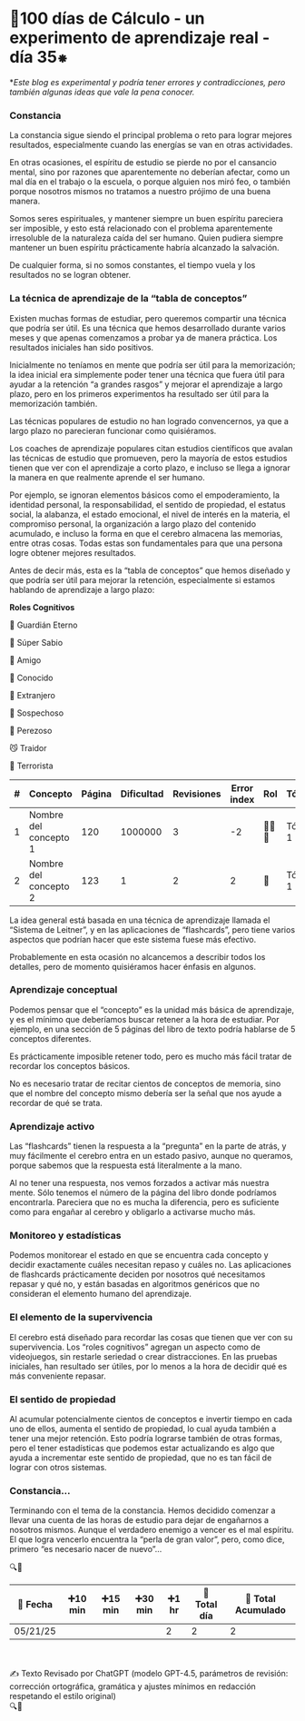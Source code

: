# 🔢100 días de Cálculo - un experimento de aprendizaje real - día 35⁕

**Este blog es experimental y podría tener errores y contradicciones, pero también algunas ideas que vale la pena conocer.*

### Constancia

La constancia sigue siendo el principal problema o reto para lograr mejores resultados, especialmente cuando las energías se van en otras actividades.

En otras ocasiones, el espíritu de estudio se pierde no por el cansancio mental, sino por razones que aparentemente no deberían afectar, como un mal día en el trabajo o la escuela, o porque alguien nos miró feo, o también porque nosotros mismos no tratamos a nuestro prójimo de una buena manera.

Somos seres espirituales, y mantener siempre un buen espíritu pareciera ser imposible, y esto está relacionado con el problema aparentemente irresoluble de la naturaleza caída del ser humano. Quien pudiera siempre mantener un buen espíritu prácticamente habría alcanzado la salvación.

De cualquier forma, si no somos constantes, el tiempo vuela y los resultados no se logran obtener.

### La técnica de aprendizaje de la “tabla de conceptos”

Existen muchas formas de estudiar, pero queremos compartir una técnica que podría ser útil. Es una técnica que hemos desarrollado durante varios meses y que apenas comenzamos a probar ya de manera práctica. Los resultados iniciales han sido positivos.

Inicialmente no teníamos en mente que podría ser útil para la memorización; la idea inicial era simplemente poder tener una técnica que fuera útil para ayudar a la retención “a grandes rasgos” y mejorar el aprendizaje a largo plazo, pero en los primeros experimentos ha resultado ser útil para la memorización también.

Las técnicas populares de estudio no han logrado convencernos, ya que a largo plazo no parecieran funcionar como quisiéramos.

Los coaches de aprendizaje populares citan estudios científicos que avalan las técnicas de estudio que promueven, pero la mayoría de estos estudios tienen que ver con el aprendizaje a corto plazo, e incluso se llega a ignorar la manera en que realmente aprende el ser humano.

Por ejemplo, se ignoran elementos básicos como el empoderamiento, la identidad personal, la responsabilidad, el sentido de propiedad, el estatus social, la alabanza, el estado emocional, el nivel de interés en la materia, el compromiso personal, la organización a largo plazo del contenido acumulado, e incluso la forma en que el cerebro almacena las memorias, entre otras cosas. Todas estas son fundamentales para que una persona logre obtener mejores resultados.

Antes de decir más, esta es la “tabla de conceptos” que hemos diseñado y que podría ser útil para mejorar la retención, especialmente si estamos hablando de aprendizaje a largo plazo:

**Roles Cognitivos**

🐘 Guardián Eterno

🐢 Súper Sabio

🐶 Amigo

🐓 Conocido

🦉 Extranjero

🦝 Sospechoso

🐻 Perezoso

😼 Traidor

🐒 Terrorista

| # | **Concepto** | **Página** | **Dificultad** | **Revisiones** | **Error index** | Rol | **Tópicos** | **Refuerzo** | **Nuevo** | **Repaso** | **Asimilación** | **Mantenimiento** |
| --- | --- | --- | --- | --- | --- | --- | --- | --- | --- | --- | --- | --- |
| 1 | Nombre del concepto 1 | 120 | 1000000 | 3 | -2 | 🐒🐒🐒 | Tópico 1 |  | ✅ |  |  |  |
| 2 | Nombre del concepto 2 | 123 | 1 | 2 | 2 | 🐶 | Tópico 1 |  | ✅ |  |  |  |

La idea general está basada en una técnica de aprendizaje llamada el “Sistema de Leitner”, y en las aplicaciones de “flashcards”, pero tiene varios aspectos que podrían hacer que este sistema fuese más efectivo.

Probablemente en esta ocasión no alcancemos a describir todos los detalles, pero de momento quisiéramos hacer énfasis en algunos.

### Aprendizaje conceptual

Podemos pensar que el “concepto” es la unidad más básica de aprendizaje, y es el mínimo que deberíamos buscar retener a la hora de estudiar. Por ejemplo, en una sección de 5 páginas del libro de texto podría hablarse de 5 conceptos diferentes.

Es prácticamente imposible retener todo, pero es mucho más fácil tratar de recordar los conceptos básicos.

No es necesario tratar de recitar cientos de conceptos de memoria, sino que el nombre del concepto mismo debería ser la señal que nos ayude a recordar de qué se trata.

### Aprendizaje activo

Las “flashcards” tienen la respuesta a la “pregunta” en la parte de atrás, y muy fácilmente el cerebro entra en un estado pasivo, aunque no queramos, porque sabemos que la respuesta está literalmente a la mano.

Al no tener una respuesta, nos vemos forzados a activar más nuestra mente. Sólo tenemos el número de la página del libro donde podríamos encontrarla. Pareciera que no es mucha la diferencia, pero es suficiente como para engañar al cerebro y obligarlo a activarse mucho más.

### Monitoreo y estadísticas

Podemos monitorear el estado en que se encuentra cada concepto y decidir exactamente cuáles necesitan repaso y cuáles no. Las aplicaciones de flashcards prácticamente deciden por nosotros qué necesitamos repasar y qué no, y están basadas en algoritmos genéricos que no consideran el elemento humano del aprendizaje.

### El elemento de la supervivencia

El cerebro está diseñado para recordar las cosas que tienen que ver con su supervivencia. Los “roles cognitivos” agregan un aspecto como de videojuegos, sin restarle seriedad o crear distracciones. En las pruebas iniciales, han resultado ser útiles, por lo menos a la hora de decidir qué es más conveniente repasar.

### El sentido de propiedad

Al acumular potencialmente cientos de conceptos e invertir tiempo en cada uno de ellos, aumenta el sentido de propiedad, lo cual ayuda también a tener una mejor retención. Esto podría lograrse también de otras formas, pero el tener estadísticas que podemos estar actualizando es algo que ayuda a incrementar este sentido de propiedad, que no es tan fácil de lograr con otros sistemas.

### Constancia…

Terminando con el tema de la constancia. Hemos decidido comenzar a llevar una cuenta de las horas de estudio para dejar de engañarnos a nosotros mismos. Aunque el verdadero enemigo a vencer es el mal espíritu. El que logra vencerlo encuentra la “perla de gran valor”, pero, como dice, primero “es necesario nacer de nuevo”…

🔍🐢

| 📅 Fecha | ➕10 min | ➕15 min | ➕30 min | ➕1 hr | 🧮 Total día | 🧮 Total Acumulado |
| --- | --- | --- | --- | --- | --- | --- |
| 05/21/25 |  |  |  | 2 | 2 | 2 |
<br><br>
✍️ Texto Revisado por ChatGPT (modelo GPT-4.5, parámetros de revisión: corrección ortográfica, gramática y ajustes mínimos en redacción respetando el estilo original)<br>
🔍🐢
